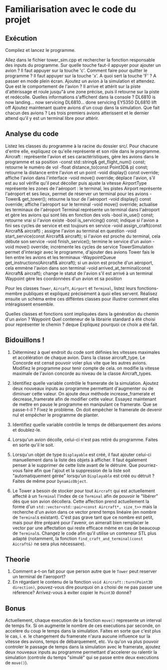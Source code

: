 
# Familiarisation avec le code du projet


## Exécution

Compilez et lancez le programme.

Allez dans le fichier tower_sim.cpp et rechercher la fonction responsable des inputs du programme.
Sur quelle touche faut-il appuyer pour ajouter un avion ?
Il faut appuyer sur la touche 'c'.
Comment faire pour quitter le programme ?
Il faut appuyer sur la touche 'x'.
A quoi sert la touche 'F' ?
A passer en mode plein écran.
Ajoutez un avion à la simulation et attendez.
Que est le comportement de l'avion ?
Il arrive et attérit sur la piste d'attérissage et roule jusqu"à une zone précise, puis il retourne
sur la piste et redécolle. 
Quelles informations s'affichent dans la console ?
DL6810 is now landing...
now servicing DL6810...
done servicing EY5350
DL6810 lift off
Ajoutez maintenant quatre avions d'un coup dans la simulation.
Que fait chacun des avions ?
Les trois premiers avions atterissent et le dernier attend qu'il y est un terminal libre pour attérir.


## Analyse du code

Listez les classes du programme à la racine du dossier src/.
Pour chacune d'entre elle, expliquez ce qu'elle représente et son rôle dans le programme.
Aircraft :
    représente l'avion et ses caractéristiques, gère les avions dans le programme et sa position
    -const std::string& get_flight_num() const; retourne le numéro de vol
    -float distance_to(const Point3D& p) const; retourne la distance entre l'avion et un point
    -void display() const override; affiche l'avion dans l'interface
    -void move() override; déplace l'avion, s'il est au sol vérifie qu'il peut décoller puis ajuste la vitesse
AirportType
    représente les zones de l'aéroport : le terminal, les pistes
Airport
    représente l'aéroport et ses lieux, permet de réserver un terminal pour les avions 
    -Tower& get_tower(); retourne la tour de l'aéroport
    -void display() const override; affiche l'aéroport sur le terminal
    -void move() override; actualise les terminaux de l'aéroport
Terminal
    représente un terminal dans l'aéroport et gère les avions qui sont liés en fonction des vols
    -bool in_use() const; retourne vrai si l'avion existe
    -bool is_servicing() const; indique si l'avion a fini ses cycles de service et est toujours en service
    -void assign_craft(const Aircraft& aircraft) ; assigne l'avion au terminal en question 
    -void start_service(const Aircraft& aircraft); si l'avion est proche du terminal, cela débute son service
    -void finish_service(); termine le service d'un avion
    -void move() override; incrémente les cycles de service
TowerSimulation
    permet d'interagir avec le programme, d'ajouter des avions
Tower
    fais le lien entre les avions et les terminaux
    -WaypointQueue get_instructions(Aircraft& aircraft); si un avion est proche d'un aéroport, cela emmène l'avion dans son terminal
    -void arrived_at_terminal(const Aircraft& aircraft); change le statut de l'avion s'il est arrivé à un terminal
Waypoint
    gère les coordonnées d'un avion et sa position

Pour les classes `Tower`, `Aircaft`, `Airport` et `Terminal`, listez leurs fonctions-membre publiques et expliquez précisément à quoi elles servent.
Réalisez ensuite un schéma entre ces difféntes classes pour illustrer comment elles intéragissent ensemble. 

Quelles classes et fonctions sont impliquées dans la génération du chemin d'un avion ? Waypoint
Quel conteneur de la librairie standard a été choisi pour représenter le chemin ?
deque
Expliquez pourquoi ce choix a été fait.


## Bidouillons !

1) Déterminez à quel endroit du code sont définies les vitesses maximales et accélération de chaque avion.
Dans la classe aircraft_type. 
Le Concorde est censé pouvoir voler plus vite que les autres avions.
Modifiez le programme pour tenir compte de cela.
on modifie la vitesse maximale de l'avion concorde au niveau de la classe Aircraft_types.

2) Identifiez quelle variable contrôle le framerate de la simulation.
Ajoutez deux nouveaux inputs au programme permettant d'augmenter ou de diminuer cette valeur.
On ajoute deux méthode increase_framerate et decrease_framerate afin de modifier cette valeur.
Essayez maintenant de mettre en pause le programme en manipulant ce framerate. Que se passe-t-il ? Fixez le problème.
On doit empêcher le framerate de devenir nul et empêcher le programme de planter.

3) Identifiez quelle variable contrôle le temps de débarquement des avions et doublez-le.

4) Lorsqu'un avion décolle, celui-ci n'est pas retiré du programme.
Faites en sorte qu'il le soit.

5) Lorsqu'un objet de type `Displayable` est créé, il faut ajouter celui-ci manuellement dans la liste des objets à afficher.
Il faut également penser à le supprimer de cette liste avant de le détruire.
Que pourriez-vous faire afin que l'ajout et la suppression de la liste soit "automatiquement gérée" lorsqu'un `Displayable` est créé ou détruit ?
Faites de même pour `DynamicObject`.

6) Le Tower a besoin de stocker pour tout `Aircraft` qui est actuellement affecté à un `Terminal` l'index de ce `Terminal` afin de pouvoir le "libérer" dès que son avion décollera. Cette affection prend actuellement la forme d'un `std::vector<std::pair<const Aircraft*, size_t>>` mais la recherche d'un avion dans ce vector prend temps linéaire (en nombre de `Terminal`s existant). C'est pas grave tant que ce nombre est petit, mais pour être préparé pour l'avenir, on aimerait bien remplacer le vector par une affectation qui reste efficace même en cas de beaucoup de `Terminal`s. Changez le code afin qu'il utilise un conteneur STL plus adapté (notamment, la fonction `find_craft_and_terminal(const Aicraft&)` ne sera plus nécessaire).


## Theorie

1) Comment a-t-on fait pour que person autre que le `Tower` peut reserver un terminal de l'aeroport?
2) En régardant le contenu de la fonction `void Aircraft::turn(Point3D direction)`,
pouvez-vous dire pourquoi on a choisi de ne pas passer une réference?
Arrivez-vous à eviter copier le `Point3D` donné?


## Bonus

Actuellement, chaque execution de la fonction `move()` represente un interval de temps fix.
Si on augmente le nombre de ces executions par seconde, on accelere du coup le temps dans la simulation.
Faites en sorte que c'est plus le cas, i. e. le changement du framerate n'aura aucune influence sur la vitesse des avions, temps de débarquement, etc.
Vu qu'on va plus pouvoir controler le passage de temps dans la simulation avec le framerate,
ajoutez deux nouveaux inputs au programme permettant d'accelerer ou ralentir la simulation (controle du temps "simulé" qui se passe entre deux executions de `move()`).
